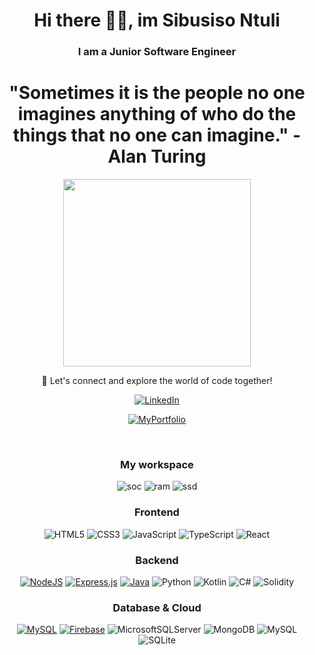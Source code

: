 <div align="center">
  
# Hi there 🖐🏿, im Sibusiso Ntuli
  
### I am a Junior Software Engineer

# "Sometimes it is the people no one imagines anything of who do the things that no one can imagine." - Alan Turing

<img src="https://media.giphy.com/media/iIqmM5tTjmpOB9mpbn/giphy.gif" width="300"/> <br/>

🤝 Let's connect and explore the world of code together!</h4> <br/>

<p align='center'>

  [![LinkedIn](https://img.shields.io/badge/LinkedIn-0077B5?style=for-the-badge&logo=linkedin&logoColor=white)](https://www.linkedin.com/in/sibusiso-ntuli-b55638247)

   
 [![MyPortfolio](https://img.shields.io/badge/Portfolio-255E63?style=for-the-badge&logo=About.me&logoColor=white)](https://codiex0.github.io/portfolio/)

  <br/>
  
 ### My workspace
 
  <img alt="soc" src="https://img.shields.io/badge/Intel-Core_i5-0071C5?style=for-the-badge&logo=intel&logoColor=white" />
  <img alt="ram" src="https://img.shields.io/badge/RAM-16GB-%230071C5.svg?&style=for-the-badge&logoColor=white" />
  <img alt="ssd" src="https://img.shields.io/badge/512%20GB%20SSD-grey?style=for-the-badge" />
</p>

<div id="header" align="center"> 
  

  ### Frontend
  ![HTML5](https://img.shields.io/badge/html5-%23E34F26.svg?style=for-the-badge&logo=html5&logoColor=white)
  ![CSS3](https://img.shields.io/badge/css3-%231572B6.svg?style=for-the-badge&logo=css3&logoColor=white)
  ![JavaScript](https://img.shields.io/badge/javascript-%23323330.svg?style=for-the-badge&logo=javascript&logoColor=%23F7DF1E)
  ![TypeScript](https://img.shields.io/badge/typescript-%23007ACC.svg?style=for-the-badge&logo=typescript&logoColor=white)
  ![React](https://img.shields.io/badge/react-%2320232a.svg?style=for-the-badge&logo=react&logoColor=%2361DAFB)
  
  
  ### Backend
  [![NodeJS](https://img.shields.io/badge/node.js-6DA55F?style=for-the-badge&logo=node.js&logoColor=white)](https://nodejs.org/en/)
  [![Express.js](https://img.shields.io/badge/express.js-%23404d59.svg?style=for-the-badge&logo=express&logoColor=%2361DAFB)](https://expressjs.com/)
  [![Java](https://img.shields.io/badge/java-%23ED8B00.svg?style=for-the-badge&logo=openjdk&logoColor=white)](https://www.java.com/en/)
  ![Python](https://img.shields.io/badge/python-3670A0?style=for-the-badge&logo=python&logoColor=ffdd54)
  ![Kotlin](https://img.shields.io/badge/kotlin-%237F52FF.svg?style=for-the-badge&logo=kotlin&logoColor=white)
  ![C#](https://img.shields.io/badge/c%23-%23239120.svg?style=for-the-badge&logo=csharp&logoColor=white)
  ![Solidity](https://img.shields.io/badge/Solidity-%23363636.svg?style=for-the-badge&logo=solidity&logoColor=white)
  
  
  ### Database & Cloud
  [![MySQL](https://img.shields.io/badge/mysql-%2300f.svg?style=for-the-badge&logo=mysql&logoColor=white)](https://www.mysql.com/)
  [![Firebase](https://img.shields.io/badge/firebase-%23039BE5.svg?style=for-the-badge&logo=firebase)](https://firebase.google.com/docs/firestore)
  ![MicrosoftSQLServer](https://img.shields.io/badge/Microsoft%20SQL%20Server-CC2927?style=for-the-badge&logo=microsoft%20sql%20server&logoColor=white)
  ![MongoDB](https://img.shields.io/badge/MongoDB-%234ea94b.svg?style=for-the-badge&logo=mongodb&logoColor=white)
  ![MySQL](https://img.shields.io/badge/mysql-4479A1.svg?style=for-the-badge&logo=mysql&logoColor=white)
  ![SQLite](https://img.shields.io/badge/sqlite-%2307405e.svg?style=for-the-badge&logo=sqlite&logoColor=white)
</div>

